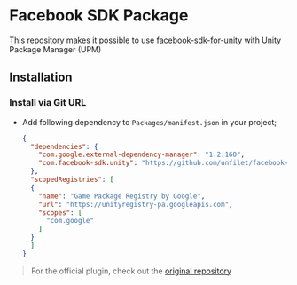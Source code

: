 # Facebook SDK Package

This repository makes it possible to use [facebook-sdk-for-unity](https://github.com/facebook/facebook-sdk-for-unity) with Unity Package Manager (UPM)

## Installation

### Install via Git URL

- Add following dependency to `Packages/manifest.json` in your project;

  ```json
  {
    "dependencies": {
      "com.google.external-dependency-manager": "1.2.160",
      "com.facebook-sdk.unity": "https://github.com/unfilet/facebook-unity-sdk.git#9.0.0"
    },
    "scopedRegistries": [
    {
      "name": "Game Package Registry by Google",
      "url": "https://unityregistry-pa.googleapis.com",
      "scopes": [
        "com.google"
      ]
    }
    ]
  }
  ```

> For the official plugin, check out the [original repository](https://github.com/facebook/facebook-sdk-for-unity)
